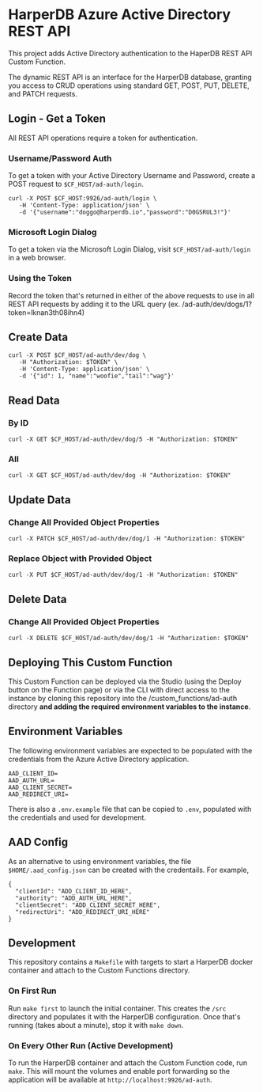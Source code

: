 # HarperDB Azure Active Directory REST API
This project adds Active Directory authentication to the HaperDB REST API Custom Function.

The dynamic REST API is an interface for the HarperDB database, granting you access to CRUD operations using standard GET, POST, PUT, DELETE, and PATCH requests.

## Login - Get a Token
All REST API operations require a token for authentication.

### Username/Password Auth
To get a token with your Active Directory Username and Password, create a POST request to `$CF_HOST/ad-auth/login`.

```
curl -X POST $CF_HOST:9926/ad-auth/login \
   -H 'Content-Type: application/json' \
   -d '{"username":"doggo@harperdb.io","password":"D0GSRUL3!"}'
```

### Microsoft Login Dialog
To get a token via the Microsoft Login Dialog, visit `$CF_HOST/ad-auth/login` in a web browser.

### Using the Token
Record the token that's returned in either of the above requests to use in all REST API requests by adding it to the URL query (ex. /ad-auth/dev/dogs/1?token=lknan3th08ihn4)

## Create Data
```
curl -X POST $CF_HOST/ad-auth/dev/dog \
   -H "Authorization: $TOKEN" \
   -H 'Content-Type: application/json' \
   -d '{"id": 1, "name":"woofie","tail":"wag"}'
```

## Read Data
### By ID
```
curl -X GET $CF_HOST/ad-auth/dev/dog/5 -H "Authorization: $TOKEN"
```

### All
```
curl -X GET $CF_HOST/ad-auth/dev/dog -H "Authorization: $TOKEN"
```

## Update Data
### Change All Provided Object Properties
```
curl -X PATCH $CF_HOST/ad-auth/dev/dog/1 -H "Authorization: $TOKEN"
```
### Replace Object with Provided Object
```
curl -X PUT $CF_HOST/ad-auth/dev/dog/1 -H "Authorization: $TOKEN"
```

## Delete Data
### Change All Provided Object Properties
```
curl -X DELETE $CF_HOST/ad-auth/dev/dog/1 -H "Authorization: $TOKEN"
```

## Deploying This Custom Function
This Custom Function can be deployed via the Studio (using the Deploy button on the Function page) or via the CLI with direct access to the instance by cloning this repository into the /custom_functions/ad-auth directory **and adding the required environment variables to the instance**.

## Environment Variables
The following environment variables are expected to be populated with the credentials from the Azure Active Directory application.

```
AAD_CLIENT_ID=
AAD_AUTH_URL=
AAD_CLIENT_SECRET=
AAD_REDIRECT_URI=
```

There is also a `.env.example` file that can be copied to `.env`, populated with the credentials and used for development.

## AAD Config
As an alternative to using environment variables, the file `$HOME/.aad_config.json` can be created with the credentails. For example,
```
{
  "clientId": "ADD_CLIENT_ID_HERE",
  "authority": "ADD_AUTH_URL_HERE",
  "clientSecret": "ADD_CLIENT_SECRET_HERE",
  "redirectUri": "ADD_REDIRECT_URI_HERE"
}
```

## Development
This repository contains a `Makefile` with targets to start a HarperDB docker container and attach to the Custom Functions directory.

### On First Run
Run `make first` to launch the initial container. This creates the `/src` directory and populates it with the HarperDB configuration. Once that's running (takes about a minute), stop it with `make down`.

### On Every Other Run (Active Development)
To run the HarperDB container and attach the Custom Function code, run `make`. This will mount the volumes and enable port forwarding so the application will be available at `http://localhost:9926/ad-auth`.

